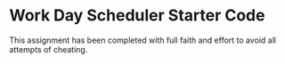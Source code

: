 # Work Day Scheduler Starter Code

This assignment has been completed with full faith and effort to avoid all attempts of cheating. 

